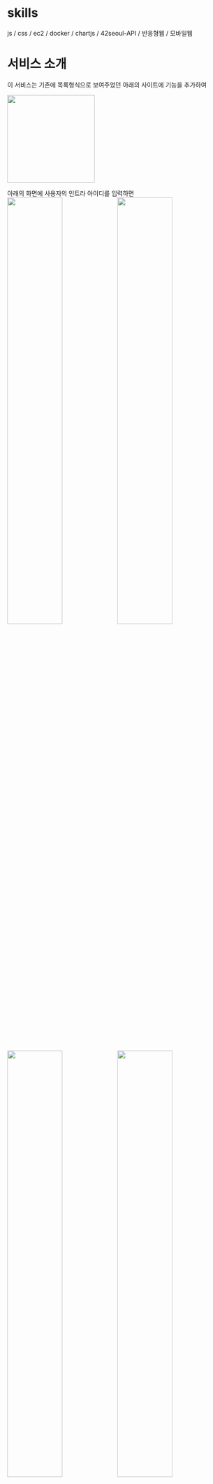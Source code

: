# skills
js / css / ec2 / docker / chartjs / 42seoul-API / 반응형웹 / 모바일웹

# 서비스 소개
이 서비스는 기존에 목록형식으로 보여주었던 아래의 사이트에 기능을 추가하여

<img src="https://user-images.githubusercontent.com/55748244/106870174-26080a00-6714-11eb-97e8-0499383ccb47.png" height="200px"/>

아래의 화면에 사용자의 인트라 아이디를 입력하면 <br/>
<img src="https://user-images.githubusercontent.com/23623248/117571415-673ff980-b109-11eb-8b09-9e61361161a5.png" width="50%"/><img src="https://user-images.githubusercontent.com/23623248/117571347-28aa3f00-b109-11eb-9b19-a54e0ce8f9f6.png" width="50%"/>
<img src="https://user-images.githubusercontent.com/23623248/117571349-29db6c00-b109-11eb-8017-be1cf0862582.png" width="50%"/><img src="https://user-images.githubusercontent.com/23623248/117571350-2a740280-b109-11eb-8408-0995dae51ddc.png" width="50%"/>

1. 달력형식
2. 공부시간 그래프
3. 이번주 레포트 완성도
를 제공해 주는 서비스이다.

# 에러체크
404 에러 => 서버에서 404 응답반환
response error => 해당 카뎃이 없거나 public report가 없음으로 뷰에서 출력.

<img src="https://user-images.githubusercontent.com/23623248/117572350-7aed5f00-b10d-11eb-8e9c-95663ed95c5a.png" width="50%"/><img src="https://user-images.githubusercontent.com/23623248/117572351-7c1e8c00-b10d-11eb-817f-256844070008.png" width="50%"/>

# 모바일
<img src="https://user-images.githubusercontent.com/23623248/117576529-497e8e80-b121-11eb-897e-0565cf45ce9c.jpeg" width="33%"/><img src="https://user-images.githubusercontent.com/23623248/117576535-4d121580-b121-11eb-88d6-2ae9b0ac7a1a.jpeg" width="33%"/><img src="https://user-images.githubusercontent.com/23623248/117576536-4e434280-b121-11eb-98f0-c59ef21e5fbf.jpeg" width="33%"/>
